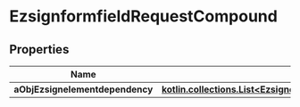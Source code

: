 
# EzsignformfieldRequestCompound

## Properties
| Name | Type | Description | Notes |
| ------------ | ------------- | ------------- | ------------- |
| **aObjEzsignelementdependency** | [**kotlin.collections.List&lt;EzsignelementdependencyRequestCompound&gt;**](EzsignelementdependencyRequest.md) |  |  [optional] |



